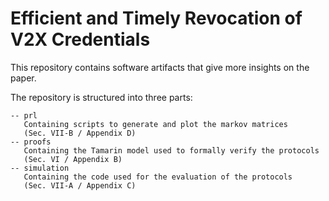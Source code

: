 # Efficient and Timely Revocation of V2X Credentials
This repository contains software artifacts that give more insights on the
paper.

The repository is structured into three parts:
```text
-- prl
   Containing scripts to generate and plot the markov matrices 
   (Sec. VII-B / Appendix D)
-- proofs
   Containing the Tamarin model used to formally verify the protocols 
   (Sec. VI / Appendix B)
-- simulation
   Containing the code used for the evaluation of the protocols 
   (Sec. VII-A / Appendix C)
```